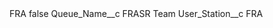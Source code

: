<?xml version="1.0" encoding="UTF-8"?>
<CustomMetadata xmlns="http://soap.sforce.com/2006/04/metadata" xmlns:xsi="http://www.w3.org/2001/XMLSchema-instance" xmlns:xsd="http://www.w3.org/2001/XMLSchema">
    <label>FRA</label>
    <protected>false</protected>
    <values>
        <field>Queue_Name__c</field>
        <value xsi:type="xsd:string">FRASR Team</value>
    </values>
    <values>
        <field>User_Station__c</field>
        <value xsi:type="xsd:string">FRA</value>
    </values>
</CustomMetadata>
